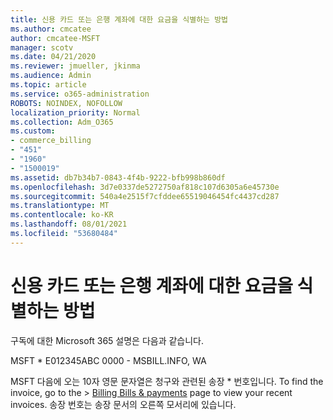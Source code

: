 ```yaml
---
title: 신용 카드 또는 은행 계좌에 대한 요금을 식별하는 방법
ms.author: cmcatee
author: cmcatee-MSFT
manager: scotv
ms.date: 04/21/2020
ms.reviewer: jmueller, jkinma
ms.audience: Admin
ms.topic: article
ms.service: o365-administration
ROBOTS: NOINDEX, NOFOLLOW
localization_priority: Normal
ms.collection: Adm_O365
ms.custom:
- commerce_billing
- "451"
- "1960"
- "1500019"
ms.assetid: db7b34b7-0843-4f4b-9222-bfb998b860df
ms.openlocfilehash: 3d7e0337de5272750af818c107d6305a6e45730e
ms.sourcegitcommit: 540a4e2515f7cfddee65519046454fc4437cd287
ms.translationtype: MT
ms.contentlocale: ko-KR
ms.lasthandoff: 08/01/2021
ms.locfileid: "53680484"
---
```

# <a name="how-to-identify-a-charge-on-your-credit-card-or-bank-statement"></a>신용 카드 또는 은행 계좌에 대한 요금을 식별하는 방법

구독에 대한 Microsoft 365 설명은 다음과 같습니다.
  
MSFT \* E012345ABC 0000 - MSBILL.INFO, WA
  
MSFT 다음에 오는 10자 영문 문자열은 청구와 관련된 송장 \* 번호입니다. To find the invoice,  go to the \> [Billing Bills & payments](https://go.microsoft.com/fwlink/p/?linkid=848039) page to view your recent invoices. 송장 번호는 송장 문서의 오른쪽 모서리에 있습니다.